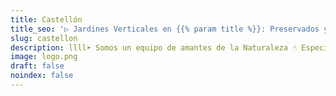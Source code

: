 ```yaml
---
title: Castellón
title_seo: '▷ Jardines Verticales en {{% param title %}}: Preservados y Artificales'
slug: castellon
description: llll➤ Somos un equipo de amantes de la Naturaleza ☝ Especializadas en Diseño de Interiores con Jardines Verticales en {{% param title %}}.
image: logo.png
draft: false
noindex: false
---
```

